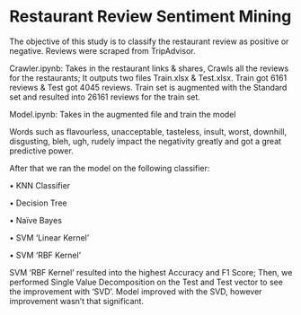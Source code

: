 # Restaurant Review Sentiment Mining
The objective of this study is to classify the restaurant review as positive or negative. Reviews were scraped from TripAdvisor.

Crawler.ipynb: Takes in the restaurant links & shares, Crawls all the reviews for the restaurants; It outputs two files Train.xlsx & Test.xlsx. Train got 6161 reviews & Test got 4045 reviews. 
Train set is augmented with the Standard set and resulted into 26161 reviews for the train set.

Model.ipynb: Takes in the augmented file and train the model

Words such as flavourless, unacceptable, tasteless, insult, worst, downhill, disgusting, bleh, ugh, rudely impact the negativity greatly and got a great predictive power.

After that we ran the model on the following classifier:

•	KNN Classifier

•	Decision Tree

•	Naïve Bayes

•	SVM ‘Linear Kernel’

•	SVM ‘RBF Kernel’

SVM ‘RBF Kernel’ resulted into the highest Accuracy and F1 Score; Then, we performed Single Value Decomposition on the Test and Test vector to see the improvement with ‘SVD’. Model improved with the SVD, however improvement wasn’t that significant.
